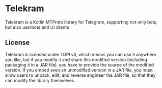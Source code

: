 # Telekram

Telekram is a Kotlin MTProto library for Telegram, supporting not only bots,
but also userbots and UI clients

## License

Telekram is licensed under LGPLv3, which means you can use it anywhere you like,
but if you modify it and share this modified version (including packaging
it in a JAR file), you have to provide the source of the modified version.
If you embed even an unmodified version in a JAR file, you must allow users
to unpack, edit, and reverse engineer the JAR file, so that they can modify
the library themselves.